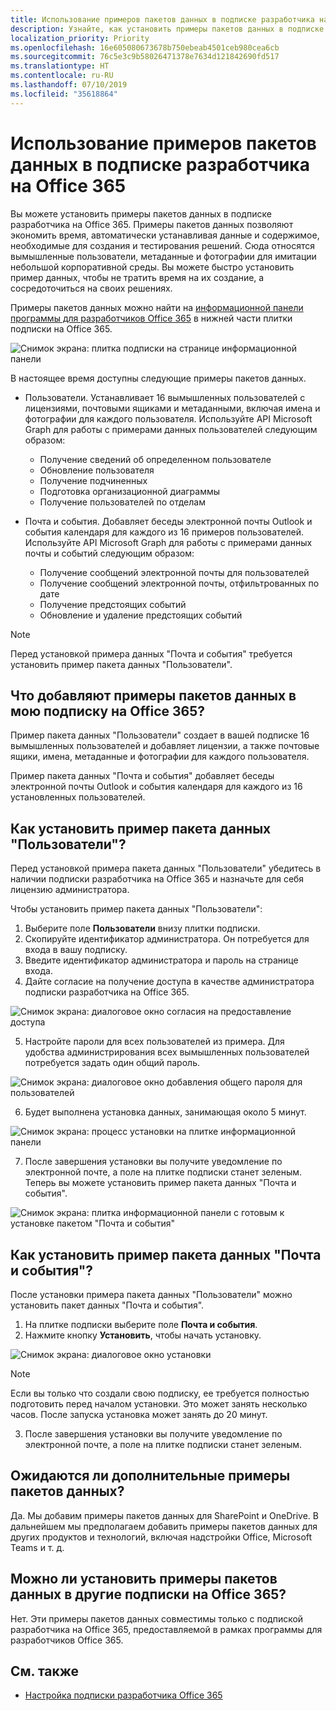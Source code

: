 ```yaml
---
title: Использование примеров пакетов данных в подписке разработчика на Office 365
description: Узнайте, как установить примеры пакетов данных в подписке разработчика на Office 365, чтобы быстро подготовить среду в песочнице.
localization_priority: Priority
ms.openlocfilehash: 16e605080673678b750ebeab4501ceb980cea6cb
ms.sourcegitcommit: 76c5e3c9b58026471378e7634d121842690fd517
ms.translationtype: HT
ms.contentlocale: ru-RU
ms.lasthandoff: 07/10/2019
ms.locfileid: "35618864"
---
```

# <a name="use-sample-data-packs-with-your-office-365-developer-subscription"></a>Использование примеров пакетов данных в подписке разработчика на Office 365

Вы можете установить примеры пакетов данных в подписке разработчика на Office 365. Примеры пакетов данных позволяют экономить время, автоматически устанавливая данные и содержимое, необходимые для создания и тестирования решений. Сюда относятся вымышленные пользователи, метаданные и фотографии для имитации небольшой корпоративной среды. Вы можете быстро установить пример данных, чтобы не тратить время на их создание, а сосредоточиться на своих решениях.

Примеры пакетов данных можно найти на [информационной панели программы для разработчиков Office 365](https://developer.microsoft.com/office/profile) в нижней части плитки подписки на Office 365.

![Снимок экрана: плитка подписки на странице информационной панели](images/content-packs-06.PNG)

В настоящее время доступны следующие примеры пакетов данных.

- Пользователи. Устанавливает 16 вымышленных пользователей с лицензиями, почтовыми ящиками и метаданными, включая имена и фотографии для каждого пользователя. Используйте API Microsoft Graph для работы с примерами данных пользователей следующим образом:
  - Получение сведений об определенном пользователе
  - Обновление пользователя
  - Получение подчиненных
  - Подготовка организационной диаграммы  
  - Получение пользователей по отделам

- Почта и события. Добавляет беседы электронной почты Outlook и события календаря для каждого из 16 примеров пользователей. Используйте API Microsoft Graph для работы с примерами данных почты и событий следующим образом:
  - Получение сообщений электронной почты для пользователей
  - Получение сообщений электронной почты, отфильтрованных по дате
  - Получение предстоящих событий
  - Обновление и удаление предстоящих событий

> [!NOTE]
> Перед установкой примера данных "Почта и события" требуется установить пример пакета данных "Пользователи".

## <a name="what-do-the-sample-data-packs-add-to-my-office-365-subscription"></a>Что добавляют примеры пакетов данных в мою подписку на Office 365?

Пример пакета данных "Пользователи" создает в вашей подписке 16 вымышленных пользователей и добавляет лицензии, а также почтовые ящики, имена, метаданные и фотографии для каждого пользователя.

Пример пакета данных "Почта и события" добавляет беседы электронной почты Outlook и события календаря для каждого из 16 установленных пользователей.

## <a name="how-do-i-install-the-users-sample-data-pack"></a>Как установить пример пакета данных "Пользователи"?

Перед установкой примера пакета данных "Пользователи" убедитесь в наличии подписки разработчика на Office 365 и назначьте для себя лицензию администратора.

Чтобы установить пример пакета данных "Пользователи":

1. Выберите поле **Пользователи** внизу плитки подписки.
2. Скопируйте идентификатор администратора. Он потребуется для входа в вашу подписку.
3. Введите идентификатор администратора и пароль на странице входа.
4. Дайте согласие на получение доступа в качестве администратора подписки разработчика на Office 365.

![Снимок экрана: диалоговое окно согласия на предоставление доступа](images/content-packs-01.png)

5. Настройте пароли для всех пользователей из примера. Для удобства администрирования всех вымышленных пользователей потребуется задать один общий пароль.

![Снимок экрана: диалоговое окно добавления общего пароля для пользователей](images/content-packs-02.png)

6. Будет выполнена установка данных, занимающая около 5 минут.

![Снимок экрана: процесс установки на плитке информационной панели](images/content-packs-03.PNG)

7. После завершения установки вы получите уведомление по электронной почте, а поле на плитке подписки станет зеленым. Теперь вы можете установить пример пакета данных "Почта и события".

![Снимок экрана: плитка информационной панели с готовым к установке пакетом "Почта и события"](images/content-packs-04.PNG)

## <a name="how-do-i-install-the-mail-and-events-sample-data-pack"></a>Как установить пример пакета данных "Почта и события"?

После установки примера пакета данных "Пользователи" можно установить пакет данных "Почта и события".

1. На плитке подписки выберите поле **Почта и события**.
2. Нажмите кнопку **Установить**, чтобы начать установку.

![Снимок экрана: диалоговое окно установки](images/content-packs-05.png)

> [!NOTE]
> Если вы только что создали свою подписку, ее требуется полностью подготовить перед началом установки. Это может занять несколько часов. После запуска установка может занять до 20 минут.

3. После завершения установки вы получите уведомление по электронной почте, а поле на плитке подписки станет зеленым.

## <a name="are-more-sample-data-packs-coming"></a>Ожидаются ли дополнительные примеры пакетов данных?

Да. Мы добавим примеры пакетов данных для SharePoint и OneDrive. В дальнейшем мы предполагаем добавить примеры пакетов данных для других продуктов и технологий, включая надстройки Office, Microsoft Teams и т. д.

## <a name="can-i-install-sample-data-packs-on-my-other-office-365-subscriptions"></a>Можно ли установить примеры пакетов данных в другие подписки на Office 365?

Нет. Эти примеры пакетов данных совместимы только с подпиской разработчика на Office 365, предоставляемой в рамках программы для разработчиков Office 365.

## <a name="see-also"></a>См. также

- [Настройка подписки разработчика Office 365](office-365-developer-program-get-started.md)
